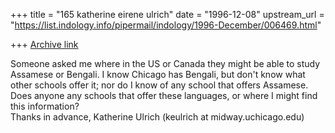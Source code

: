 +++
title = "165 katherine eirene ulrich"
date = "1996-12-08"
upstream_url = "https://list.indology.info/pipermail/indology/1996-December/006469.html"

+++
[Archive link](https://list.indology.info/pipermail/indology/1996-December/006469.html)

Someone asked me where in the US or Canada they might be able to study
Assamese or Bengali.  I know Chicago has Bengali, but don't know what other
schools offer it; nor do I know of any school that offers Assamese.  Does
anyone any schools that offer these languages, or where I might find this
information?  
Thanks in advance,
Katherine Ulrich
(keulrich at midway.uchicago.edu)




